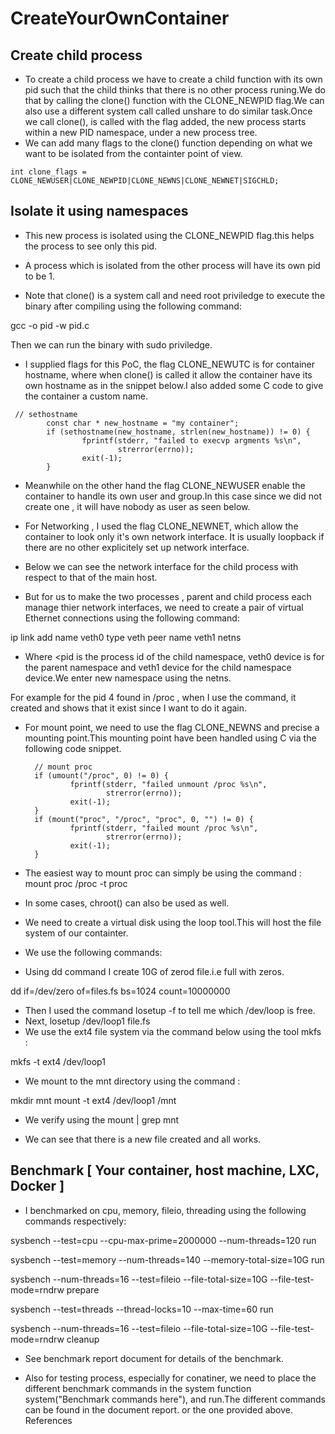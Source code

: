 # CreateYourOwnContainer
## Create child process
- To create a child process we have to create a child function with its own pid such that the child thinks that there is no other process runing.We do that by calling the clone() function with the CLONE_NEWPID flag.We can also use a different system call called unshare to do similar task.Once we call clone(), is called with the flag added, the new process starts within a new PID namespace, under a new process tree.
- We can add many flags to the clone() function depending on what we want to be isolated from the containter point of view.

```
int clone_flags = CLONE_NEWUSER|CLONE_NEWPID|CLONE_NEWNS|CLONE_NEWNET|SIGCHLD;
```

## Isolate it using namespaces
- This new process is isolated using the CLONE_NEWPID flag.this helps the process to see only this pid.

- A process which is isolated from the other process will have its own pid to be 1.

- Note that clone() is a system call and need root priviledge to execute the binary after compiling using the following command:

gcc -o pid -w pid.c

Then we can run the binary with sudo priviledge.


- I supplied flags for this PoC, the flag CLONE_NEWUTC is for container hostname, where when clone() is called it allow the container have its own hostname as in the snippet below.I also added some C code to give the container a custom name.

```
 // sethostname
        const char * new_hostname = "my container";
        if (sethostname(new_hostname, strlen(new_hostname)) != 0) {
                fprintf(stderr, "failed to execvp argments %s\n",
                        strerror(errno));
                exit(-1);
        }
```


- Meanwhile on the other hand the flag CLONE_NEWUSER enable the container to handle its own user and group.In this case since we did not create one , it will have nobody as user as seen below. 

- For Networking , I used the flag CLONE_NEWNET, which allow the container to look only it's own network interface. It is usually loopback if there are no other explicitely set up network interface.

- Below we can see the network interface for the child process with respect to that of the main host. 

- But for us to make the two processes , parent and child process each manage thier network interfaces, we need to create a pair of virtual Ethernet connections using the following command:

ip link add name veth0 type veth peer name veth1 netns <pid>

- Where <pid is the process id of the child namespace, veth0 device is for the parent namespace and veth1 device for the child namespace device.We enter new namespace using the netns.

For example for the pid 4 found in /proc , when I use the command, it created and shows that it exist since I want to do it again.  

- For mount point, we need to use the flag CLONE_NEWNS and precise a mounting point.This mounting point have been handled using C via the following code snippet.


        // mount proc
        if (umount("/proc", 0) != 0) {
                fprintf(stderr, "failed unmount /proc %s\n",
                        strerror(errno));
                exit(-1);
        }
        if (mount("proc", "/proc", "proc", 0, "") != 0) {
                fprintf(stderr, "failed mount /proc %s\n",
                        strerror(errno));
                exit(-1);
        }

- The easiest way to mount proc can simply be using the command :
mount proc /proc -t proc
- In some cases, chroot() can also be used as well.
- We need to create a virtual disk using the loop tool.This will host the file system of our containter.
- We use the following commands:
- Using dd command I create 10G of zerod file.i.e full with zeros.

dd if=/dev/zero of=files.fs bs=1024 count=10000000

- Then I used the command losetup -f to tell me which /dev/loop is free.
- Next, losetup /dev/loop1 file.fs
- We use the ext4 file system via the command below using the tool mkfs :

mkfs -t ext4 /dev/loop1 

- We mount to the mnt directory using the command :

mkdir mnt
mount -t ext4 /dev/loop1 /mnt

- We verify using the mount | grep mnt 

- We can see that there is a new file created and all works. 

## Benchmark [ Your container, host machine, LXC, Docker ]

- I benchmarked on cpu, memory, fileio, threading using the following commands respectively:

sysbench --test=cpu --cpu-max-prime=2000000 --num-threads=120 run

sysbench --test=memory --num-threads=140 --memory-total-size=10G run

sysbench --num-threads=16 --test=fileio --file-total-size=10G 
--file-test-mode=rndrw prepare

sysbench --test=threads --thread-locks=10 --max-time=60 run

sysbench --num-threads=16 --test=fileio --file-total-size=10G --file-test-mode=rndrw cleanup 

- See benchmark report document for details of the benchmark.

- Also for testing process, especially for conatiner, we need to place the different benchmark commands in the system function system("Benchmark commands here"), and run.The different commands can be found in the document report. or the one provided above.
References
